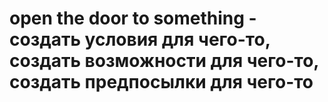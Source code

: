 # open the door to something - создать условия для чего-то, создать возможности для чего-то, создать предпосылки для чего-то
